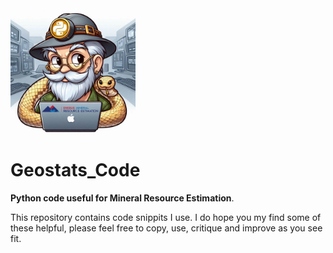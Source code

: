 <img src="https://github.com/erebus-mre/Geostats_Code/blob/main/pygeologist_v1.jpeg?raw=true" width="200"/>

# Geostats_Code

**Python code useful for Mineral Resource Estimation**.

This repository contains code snippits I use. I do hope you my find some of these helpful, please feel free to copy, use, critique and improve as you see fit.
